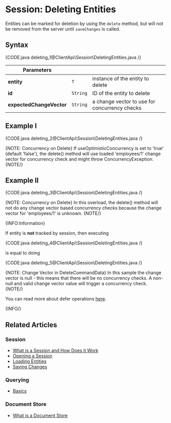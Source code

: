 # Session: Deleting Entities

Entities can be marked for deletion by using the `delete` method, but will not be removed from the server until `saveChanges` is called.

## Syntax

{CODE:java deleting_1@ClientApi\Session\DeletingEntities.java /}

| Parameters | | |
| ------------- | ------------- | ----- |
| **entity** | `T` | instance of the entity to delete |
| **id** | `String` | ID of the entity to delete |
| **expectedChangeVector** | `String` | a change vector to use for concurrency checks |

## Example I

{CODE:java deleting_2@ClientApi\Session\DeletingEntities.java /}

{NOTE: Concurrency on Delete}
If useOptimisticConcurrency is set to 'true' (default 'false'), the delete() method will use loaded 'employees/1' change vector for concurrency check and might throw ConcurrencyException.
{NOTE/}

## Example II

{CODE:java deleting_3@ClientApi\Session\DeletingEntities.java /}

{NOTE: Concurrency on Delete}
In this overload, the delete() method will not do any change vector based concurrency checks because the change vector for 'employees/1' is unknown.
{NOTE/}

{INFO:Information}

If entity is **not** tracked by session, then executing

{CODE:java deleting_4@ClientApi\Session\DeletingEntities.java /}

is equal to doing

{CODE:java deleting_5@ClientApi\Session\DeletingEntities.java /}

{NOTE: Change Vector in DeleteCommandData}
In this sample the change vector is null - this means that there will be no concurrency checks. A non-null and valid change vector value will trigger a concurrency check. 
{NOTE/}

You can read more about defer operations [here](./how-to/defer-operations).

{INFO/}

## Related Articles

### Session

- [What is a Session and How Does it Work](../../client-api/session/what-is-a-session-and-how-does-it-work) 
- [Opening a Session](../../client-api/session/opening-a-session)
- [Loading Entities](../../client-api/session/loading-entities)
- [Saving Changes](../../client-api/session/saving-changes)

### Querying

- [Basics](../../indexes/querying/basics)

### Document Store

- [What is a Document Store](../../client-api/what-is-a-document-store)
